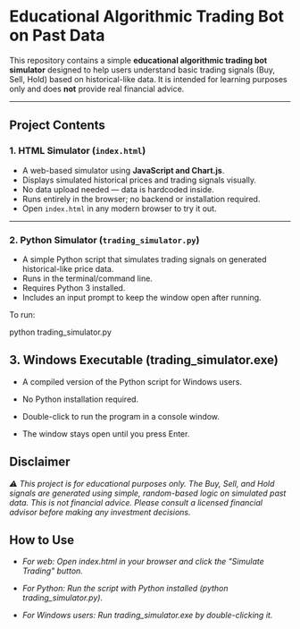 # Educational Algorithmic Trading Bot on Past Data

This repository contains a simple **educational algorithmic trading bot simulator** designed to help users understand basic trading signals (Buy, Sell, Hold) based on historical-like data. It is intended for learning purposes only and does **not** provide real financial advice.

---

## Project Contents

### 1. HTML Simulator (`index.html`)

- A web-based simulator using **JavaScript and Chart.js**.
- Displays simulated historical prices and trading signals visually.
- No data upload needed — data is hardcoded inside.
- Runs entirely in the browser; no backend or installation required.
- Open `index.html` in any modern browser to try it out.

---

### 2. Python Simulator (`trading_simulator.py`)

- A simple Python script that simulates trading signals on generated historical-like price data.
- Runs in the terminal/command line.
- Requires Python 3 installed.
- Includes an input prompt to keep the window open after running.
  
To run:

python trading_simulator.py


## 3. Windows Executable (trading_simulator.exe)
- A compiled version of the Python script for Windows users.

- No Python installation required.

- Double-click to run the program in a console window.

- The window stays open until you press Enter.


## Disclaimer
*⚠️ This project is for educational purposes only.*
*The Buy, Sell, and Hold signals are generated using simple, random-based logic on simulated past data. This is not financial advice.*
*Please consult a licensed financial advisor before making any investment decisions.*


## How to Use
- *For web: Open index.html in your browser and click the "Simulate Trading" button.*

- *For Python: Run the script with Python installed (python trading_simulator.py).*

- *For Windows users: Run trading_simulator.exe by double-clicking it.*




